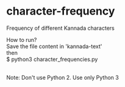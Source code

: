 # character-frequency
Frequency of different Kannada characters


How to run?<br>
Save the file content in 'kannada-text'<br>
then<br>
$ python3 character_frequencies.py<br>

<br>
Note: Don't use Python 2. Use only Python 3
<br>
